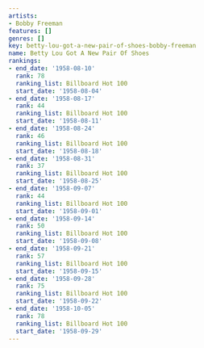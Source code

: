 ```yaml
---
artists:
- Bobby Freeman
features: []
genres: []
key: betty-lou-got-a-new-pair-of-shoes-bobby-freeman
name: Betty Lou Got A New Pair Of Shoes
rankings:
- end_date: '1958-08-10'
  rank: 78
  ranking_list: Billboard Hot 100
  start_date: '1958-08-04'
- end_date: '1958-08-17'
  rank: 44
  ranking_list: Billboard Hot 100
  start_date: '1958-08-11'
- end_date: '1958-08-24'
  rank: 46
  ranking_list: Billboard Hot 100
  start_date: '1958-08-18'
- end_date: '1958-08-31'
  rank: 37
  ranking_list: Billboard Hot 100
  start_date: '1958-08-25'
- end_date: '1958-09-07'
  rank: 44
  ranking_list: Billboard Hot 100
  start_date: '1958-09-01'
- end_date: '1958-09-14'
  rank: 50
  ranking_list: Billboard Hot 100
  start_date: '1958-09-08'
- end_date: '1958-09-21'
  rank: 57
  ranking_list: Billboard Hot 100
  start_date: '1958-09-15'
- end_date: '1958-09-28'
  rank: 75
  ranking_list: Billboard Hot 100
  start_date: '1958-09-22'
- end_date: '1958-10-05'
  rank: 78
  ranking_list: Billboard Hot 100
  start_date: '1958-09-29'
---
```


